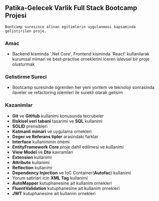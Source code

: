 ## Patika-Gelecek Varlik Full Stack Bootcamp Projesi
	Bootcamp suresince alinan egitimlerin uygulanmasi kapsaminda gelistirilen proje.

### Amac
- Backend kisminda '.Net Core', Frontend kisminda 'React' kullanilarak kurumsal mimari ve best-practise orneklerini iceren islevsel bir proje olusturmak

### Gelistirme Sureci
- Bootcamp suresinde ogrenilen her yeni yontem ve teknoloji sonrasinda ilaveler ve refactoring islemleri ile surekli olarak gelisim

### Kazanimlar
- **Git** ve **GitHub** kullanimi konusunda tecrubeler
- **Iliskisel veri tabani** tasarimi ve **SQL** kullanimi
- **SOLID** prensibleri
- **Katmanli mimari** ve uygulama ornekleri
- **Deger ve Referans tipler** arasindaki farklar
- **Interface** kullaniminin onemi
- **EntityFramework Core** proje dahil edilmesi ve kullanimi
- **View Model** ve **Dto** kavramlari
- **Extension** kullanimi
- **Attribute** kullanimi
- **Reflection** kullanimi
- **Dependency Injection** ve IoC Container(**Autofac**) kullanimi
- Yorum satirlari icin **XML Tag** kullanimi
- **AutoMapper** kutuphanesine ait kullanim ornekleri
- **FluentValidation** kutuphanesine ait kullanim ornekleri
- **JWT** kutuphanesine ait kullanim ornekleri